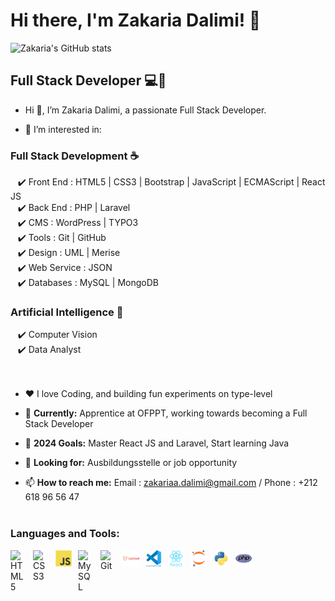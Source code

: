 # Hi there, I'm Zakaria Dalimi! 👋

![Zakaria's GitHub stats](https://github-readme-stats.vercel.app/api?username=zakariadalimi&theme=radical&show_icons=true)

## Full Stack Developer 💻🧠

- Hi 👋, I’m Zakaria Dalimi, a passionate Full Stack Developer. <br>

- 👀 I’m interested in:

### Full Stack Development ☕
 &nbsp; &nbsp;✔️ Front End :  HTML5 | CSS3 | Bootstrap | JavaScript | ECMAScript | React JS <br>
 &nbsp; &nbsp;✔️ Back End :  PHP | Laravel<br>
 &nbsp; &nbsp;✔️ CMS :  WordPress | TYPO3<br>
 &nbsp; &nbsp;✔️ Tools :  Git | GitHub<br>
 &nbsp; &nbsp;✔️ Design :  UML | Merise<br>
 &nbsp; &nbsp;✔️ Web Service :  JSON<br>
 &nbsp; &nbsp;✔️ Databases :  MySQL | MongoDB<br>

### Artificial Intelligence 🤖
 &nbsp; &nbsp;✔️ Computer Vision<br>
 &nbsp; &nbsp;✔️ Data Analyst<br><br><br>


   - ❤️ I love Coding, and building fun experiments on type-level

  - 🌱 **Currently:** Apprentice at OFPPT, working towards becoming a Full Stack Developer

  - 📖 **2024 Goals:** Master React JS and Laravel, Start learning Java

  - 👥 **Looking for:** Ausbildungsstelle or job opportunity

  - 📫 **How to reach me:** Email : zakariaa.dalimi@gmail.com / Phone : +212 618 96 56 47<br><br>


### Languages and Tools:
<img align="left" alt="HTML5" width="26px" src="https://cdn.jsdelivr.net/gh/devicons/devicon/icons/html5/html5-original.svg" style="padding-right:10px;" />
<img align="left" alt="CSS3" width="26px" src="https://cdn.jsdelivr.net/gh/devicons/devicon/icons/css3/css3-original.svg" style="padding-right:10px;" />
<img align="left" alt="Javascript" width="26px" src="https://github.com/devicons/devicon/blob/master/icons/javascript/javascript-original.svg" style="padding-right:10px;" />
<img align="left" alt="MySQL" width="26px" src="https://cdn.jsdelivr.net/gh/devicons/devicon/icons/mysql/mysql-original.svg" style="padding-right:10px;" />
<img align="left" alt="Git" width="26px" src="https://cdn.jsdelivr.net/gh/devicons/devicon/icons/git/git-original.svg" style="padding-right:10px;" />
<img align="left" alt="Laravel" width="26px" src="https://github.com/devicons/devicon/blob/master/icons/laravel/laravel-original-wordmark.svg" style="padding-right:10px;" />
<img align="left" alt="Vscode" width="26px" src="https://github.com/devicons/devicon/blob/master/icons/vscode/vscode-original-wordmark.svg" style="padding-right:10px;" />
<img align="left" alt="Reactjs" width="26px" src="https://github.com/devicons/devicon/blob/master/icons/react/react-original-wordmark.svg" style="padding-right:10px;" />
<img align="left" alt="Jupyter" width="26px" src="https://github.com/devicons/devicon/blob/master/icons/jupyter/jupyter-original.svg" style="padding-right:10px;" />
<img align="left" alt="Python" width="26px" src="https://github.com/devicons/devicon/blob/master/icons/python/python-original.svg" style="padding-right:10px;" />
<img align="left" alt="php" width="26px" src="https://github.com/devicons/devicon/blob/master/icons/php/php-original.svg" style="padding-right:10px;" />





